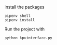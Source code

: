 install the packages 
    
    pipenv shell
    pipenv install 

Run the project with
    
    python kpuinterface.py

